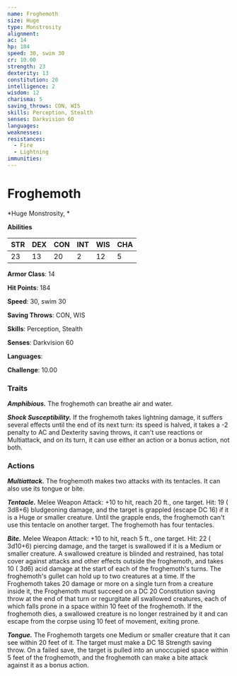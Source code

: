 ```yaml
---
name: Froghemoth
size: Huge
type: Monstrosity
alignment: 
ac: 14
hp: 184
speed: 30, swim 30
cr: 10.00
strength: 23
dexterity: 13
constitution: 20
intelligence: 2
wisdom: 12
charisma: 5
saving_throws: CON, WIS
skills: Perception, Stealth
senses: Darkvision 60
languages: 
weaknesses:
resistances:
  - Fire
  - Lightning
immunities:
---
```


# Froghemoth

*Huge Monstrosity, *

**Abilities**

| STR | DEX | CON | INT | WIS | CHA |
| --- | --- | --- | --- | --- | --- |
| 23 | 13 | 20 | 2 | 12 | 5 |

**Armor Class**: 14

**Hit Points**: 184

**Speed**: 30, swim 30

**Saving Throws**: CON, WIS

**Skills**: Perception, Stealth

**Senses**: Darkvision 60

**Languages**: 

**Challenge**: 10.00


### Traits
***Amphibious.*** The froghemoth can breathe air and water.

***Shock Susceptibility.*** If the froghemoth takes lightning damage, it suffers several effects until the end of its next turn: its speed is halved, it takes a -2 penalty to AC and Dexterity saving throws, it can't use reactions or Multiattack, and on its turn, it can use either an action or a bonus action, not both.


### Actions
***Multiattack.*** The froghemoth makes two attacks with its tentacles. It can also use its tongue or bite.

***Tentacle.*** Melee Weapon Attack:  +10 to hit, reach 20 ft., one target. Hit: 19 ( 3d8+6) bludgeoning damage, and the target is grappled (escape DC 16) if it is a Huge or smaller creature. Until the grapple ends, the froghemoth can't use this tentacle on another target. The froghemoth has four tentacles.

***Bite.*** Melee Weapon Attack:  +10 to hit, reach 5 ft., one target. Hit: 22 ( 3d10+6) piercing damage, and the target is swallowed if it is a Medium or smaller creature. A swallowed creature is blinded and restrained, has total cover against attacks and other effects outside the froghemoth, and takes 10 ( 3d6) acid damage at the start of each of the froghemoth's turns. The froghemoth's gullet can hold up to two creatures at a time. If the Froghemoth takes 20 damage or more on a single turn from a creature inside it, the Froghemoth must succeed on a DC 20 Constitution saving throw at the end of that turn or regurgitate all swallowed creatures, each of which falls prone in a space within 10 feet of the froghemoth. If the froghemoth dies, a swallowed creature is no longer restrained by it and can escape from the corpse using 10 feet of movement, exiting prone.

***Tongue.*** The Froghemoth targets one Medium or smaller creature that it can see within 20 feet of it. The target must make a DC 18 Strength saving throw. On a failed save, the target is pulled into an unoccupied space within 5 feet of the froghemoth, and the froghemoth can make a bite attack against it as a bonus action.

